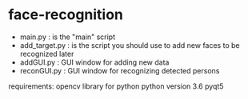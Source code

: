 # face-recognition 

- main.py              : is the "main" script 
- add_target.py        : is the script you should use to add new faces to be recognized later
- addGUI.py            : GUI window for adding new data
- reconGUI.py          : GUI window for recognizing detected persons

requirements: 
    opencv library for python
    python version 3.6
    pyqt5 
